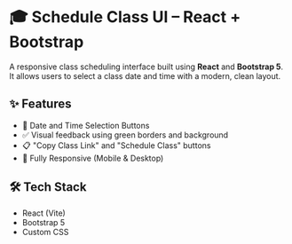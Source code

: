 # 🎓 Schedule Class UI – React + Bootstrap

A responsive class scheduling interface built using **React** and **Bootstrap 5**.  
It allows users to select a class date and time with a modern, clean layout.

## ✨ Features
- 📅 Date and Time Selection Buttons
- ✅ Visual feedback using green borders and background
- 📋 "Copy Class Link" and "Schedule Class" buttons
- 📱 Fully Responsive (Mobile & Desktop)

## 🛠️ Tech Stack
- React (Vite)
- Bootstrap 5
- Custom CSS

